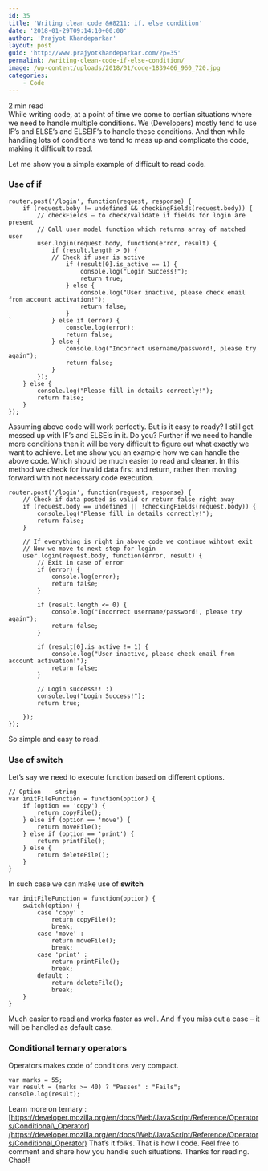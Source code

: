 ```yaml
---
id: 35
title: 'Writing clean code &#8211; if, else condition'
date: '2018-01-29T09:14:10+00:00'
author: 'Prajyot Khandeparkar'
layout: post
guid: 'http://www.prajyotkhandeparkar.com/?p=35'
permalink: /writing-clean-code-if-else-condition/
image: /wp-content/uploads/2018/01/code-1839406_960_720.jpg
categories:
    - Code
---
```


<span class="rt-reading-time" style="display: block;"><span class="rt-label rt-prefix"></span> <span class="rt-time">2</span> <span class="rt-label rt-postfix">min read</span></span>While writing code, at a point of time we come to certian situations where we need to handle multiple conditions. We (Developers) mostly tend to use IF’s and ELSE’s and ELSEIF’s to handle these conditions. And then while handling lots of conditions we tend to mess up and complicate the code, making it difficult to read.

Let me show you a simple example of difficult to read code.

### Use of if

```
router.post('/login', function(request, response) {
    if (request.boby != undefined && checkingFields(request.body)) {
        // checkFields – to check/validate if fields for login are present
        // Call user model function which returns array of matched user
        user.login(request.body, function(error, result) {
            if (result.length > 0) {
            // Check if user is active
                if (result[0].is_active == 1) {
                    console.log("Login Success!");
                    return true;
                } else {
                    console.log("User inactive, please check email from account activation!");
                    return false;
                }
`           } else if (error) {
                console.log(error);
                return false;
            } else {
                console.log("Incorrect username/password!, please try again");
                return false;
            }
        });
    } else {
        console.log("Please fill in details correctly!");
        return false;
    }
});
```

Assuming above code will work perfectly. But is it easy to ready? I still get messed up with IF’s and ELSE’s in it. Do you? Further if we need to handle more conditions then it will be very difficult to figure out what exactly we want to achieve. Let me show you an example how we can handle the above code. Which should be much easier to read and cleaner. In this method we check for invalid data first and return, rather then moving forward with not necessary code execution.

```
router.post('/login', function(request, response) {
	// Check if data posted is valid or return false right away
	if (request.body == undefined || !checkingFields(request.body)) {
		console.log("Please fill in details correctly!");
		return false;
	}

	// If everything is right in above code we continue wihtout exit
	// Now we move to next step for login
	user.login(request.body, function(error, result) {
		// Exit in case of error
		if (error) {
			console.log(error);
			return false;
		}

		if (result.length <= 0) {
			console.log("Incorrect username/password!, please try again");
			return false;
		}

		if (result[0].is_active != 1) {
			console.log("User inactive, please check email from account activation!");
			return false;
		}

		// Login success!! :)
		console.log("Login Success!");
		return true;

	});
});
```

So simple and easy to read.


### Use of switch

Let’s say we need to execute function based on different options.

```
// Option  - string
var initFileFunction = function(option) {
	if (option == 'copy') {
		return copyFile();
	} else if (option == 'move') {
		return moveFile();
	} else if (option == 'print') {
		return printFile();
	} else {
		return deleteFile();
	}
}
```

In such case we can make use of **switch**

```
var initFileFunction = function(option) {
	switch(option) {
		case 'copy' :
			return copyFile();
			break;
		case 'move' :
			return moveFile();
			break;
		case 'print' :
			return printFile();
			break;
		default :
			return deleteFile();
			break;
	} 
}
```

Much easier to read and works faster as well. And if you miss out a case – it will be handled as default case.


### Conditional ternary operators

Operators makes code of conditions very compact.

```
var marks = 55;
var result = (marks >= 40) ? "Passes" : "Fails";
console.log(result);
```

Learn more on ternary : [https://developer.mozilla.org/en/docs/Web/JavaScript/Reference/Operators/Conditional\_Operator](https://developer.mozilla.org/en/docs/Web/JavaScript/Reference/Operators/Conditional_Operator) That’s it folks. That is how I code. Feel free to comment and share how you handle such situations. Thanks for reading. Chao!!